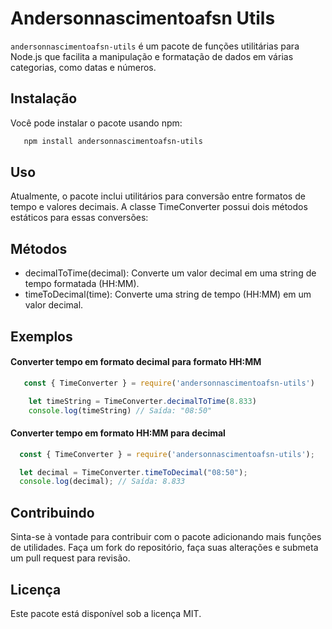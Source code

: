 # Andersonnascimentoafsn Utils

`andersonnascimentoafsn-utils` é um pacote de funções utilitárias para Node.js que facilita a manipulação e formatação de dados em várias categorias, como datas e números.

## Instalação

Você pode instalar o pacote usando npm:

```bash
   npm install andersonnascimentoafsn-utils
```

## Uso

Atualmente, o pacote inclui utilitários para conversão entre formatos de tempo e valores decimais. A classe TimeConverter possui dois métodos estáticos para essas conversões:

## Métodos

 - decimalToTime(decimal): Converte um valor decimal em uma string de tempo formatada (HH:MM).
 - timeToDecimal(time): Converte uma string de tempo (HH:MM) em um valor decimal.

## Exemplos

#### Converter tempo em formato decimal para formato HH:MM

```js
   const { TimeConverter } = require('andersonnascimentoafsn-utils')

    let timeString = TimeConverter.decimalToTime(8.833)
    console.log(timeString) // Saída: "08:50"
```

#### Converter tempo em formato HH:MM para decimal
```js
  const { TimeConverter } = require('andersonnascimentoafsn-utils');

  let decimal = TimeConverter.timeToDecimal("08:50");
  console.log(decimal); // Saída: 8.833
```

## Contribuindo

Sinta-se à vontade para contribuir com o pacote adicionando mais funções de utilidades. Faça um fork do repositório, faça suas alterações e submeta um pull request para revisão.

## Licença
Este pacote está disponível sob a licença MIT.
